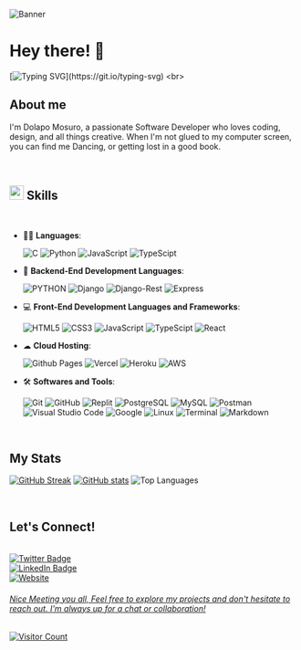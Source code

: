 ![Banner](https://res.cloudinary.com/dlapsie/image/upload/v1716379898/Frame_gy7yrl_eddrrt.png)


# Hey there! 👋
<!--  -->

[![Typing SVG](https://readme-typing-svg.demolab.com/?lines=A+Software+Engineer;Driven+Backend+Developer%2C;With+a+strong+foundation+in+computer+programming;And+problem-solving++skills.)](https://git.io/typing-svg)
<br>	
## **About me**

I'm Dolapo Mosuro, a passionate Software Developer who loves coding, design, and all things creative. When I'm not glued to my computer screen, you can find me Dancing, or getting lost in a good book.

<br>

## <img src="https://media2.giphy.com/media/QssGEmpkyEOhBCb7e1/giphy.gif?cid=ecf05e47a0n3gi1bfqntqmob8g9aid1oyj2wr3ds3mg700bl&rid=giphy.gif" width ="25"><b> Skills</b>
<br>

<p align="center">

- 👩‍💻 **Languages**:
    
    ![C](https://img.shields.io/badge/C%20-%232370ED.svg?style=for-the-badge&logo=c&logoColor=white)
    ![Python](https://img.shields.io/badge/Python%20-%2314354C.svg?style=for-the-badge&logo=python&logoColor=white)
    ![JavaScript](https://img.shields.io/badge/JavaScript%20-%23F7DF1E.svg?style=for-the-badge&logo=javascript&logoColor=black)
    ![TypeScipt](https://img.shields.io/badge/TypeScript%20-%23007ACC.svg?style=for-the-badge&logo=typescript&logoColor=white)

- 🤖 **Backend-End Development Languages**:

    ![PYTHON](https://img.shields.io/badge/PYTHON%20-%23377EC7.svg?style=for-the-badge&logo=python&logoColor=white)
    ![Django](https://img.shields.io/badge/DJANGO%20-%23092E20.svg?style=for-the-badge&logo=django&logoColor=white)
    ![Django-Rest](https://img.shields.io/badge/Django%20Rest%20Framework%20-%23092E20.svg?style=for-the-badge&logo=django&logoColor=white)
    ![Express](https://img.shields.io/badge/Express%20-%23008BCC.svg?style=for-the-badge&logo=express&logoColor=white)

- 💻 **Front-End Development Languages and Frameworks**:
    
    ![HTML5](https://img.shields.io/badge/HTML5%20-%23E34F26.svg?style=for-the-badge&logo=html5&logoColor=white)
    ![CSS3](https://img.shields.io/badge/CSS%20-%231572B6.svg?style=for-the-badge&logo=css3&logoColor=white)
    ![JavaScript](https://img.shields.io/badge/JavaScript%20-%23F7DF1E.svg?style=for-the-badge&logo=javascript&logoColor=black)
    ![TypeScipt](https://img.shields.io/badge/TypeScript%20-%23007ACC.svg?style=for-the-badge&logo=typescript&logoColor=white)
    ![React](https://img.shields.io/badge/react%20-%2300D8FF.svg?style=for-the-badge&logo=react&logoColor=black)

- ☁ **Cloud Hosting**:

    ![Github Pages](https://img.shields.io/badge/GitHub%20Pages-%23327FC7.svg?style=for-the-badge&logo=github&logoColor=white)
    ![Vercel](https://img.shields.io/badge/vercel-%23000000.svg?style=for-the-badge&logo=vercel&logoColor=white)
    ![Heroku](https://img.shields.io/badge/heroku%20-%239eC5S.svg?style=for-the-badge&logo=heroku&logoColor=white)
    ![AWS](https://img.shields.io/badge/aws%20-%23C21325.svg?style=for-the-badge&logo=aws&logoColor=white)

- 🛠 **Softwares and Tools**:

    ![Git](https://img.shields.io/badge/git-%23F05033.svg?style=for-the-badge&logo=git&logoColor=white)
    ![GitHub](https://img.shields.io/badge/github-%23121011.svg?style=for-the-badge&logo=github&logoColor=white)
    ![Replit](https://img.shields.io/badge/replit-%23667881.svg?style=for-the-badge&logo=replit&logoColor=white)
    ![PostgreSQL](https://img.shields.io/badge/PostgreSQL%20-%230064a5.svg?style=for-the-badge&logo=PostgreSQL&logoColor=white)
    ![MySQL](https://img.shields.io/badge/mysql-%23C21325.svg?style=for-the-badge&logo=mysql&logoColor=white)
    ![Postman](https://img.shields.io/badge/postman-%23FF6C37.svg?style=for-the-badge&logo=postman&logoColor=white)
    ![Visual Studio Code](https://img.shields.io/badge/Visual%20Studio%20Code-0078d7.svg?style=for-the-badge&logo=visual-studio-code&logoColor=white)
    ![Google](https://img.shields.io/badge/google-%234285F4.svg?style=for-the-badge&logo=google&logoColor=white)
    ![Linux](https://img.shields.io/badge/Linux-FCC624?style=for-the-badge&logo=linux&logoColor=black) 
    ![Terminal](https://img.shields.io/badge/Terminal-%23054020?style=for-the-badge&logo=gnu-bash&logoColor=white)
    ![Markdown](https://img.shields.io/badge/markdown-%23000000.svg?style=for-the-badge&logo=markdown&logoColor=white)  

</p>

<br>

<h2>  My Stats  </h2>
  
[![GitHub Streak](https://github-readme-streak-stat-dusky.vercel.app?user=dolapo-mosuro&card_width=500)](https://git.io/streak-stats)
[![GitHub stats](https://github-readme-stats.vercel.app/api?username=dolapo-mosuro&theme=prussian)](https://github.com/dolapo-mosuro/github-readme-stats)
![Top Languages](https://github-readme-stats.vercel.app/api/top-langs/?username=dolapo-mosuro&theme=tokyonight&hide_border=true&include_all_commits=true&count_private=true&layout=compact)

<br>	

## Let's Connect!


<br>
<a href="https://twitter.com/DolapoMosuro">
      <img src="https://img.shields.io/badge/Twitter-blue?style=for-the-badge&logo=twitter&logoColor=white" alt="Twitter Badge"/>
<br><a href="https://www.linkedin.com/in/dolapo-mosuro-23059076/">
  <img src="https://img.shields.io/badge/LinkedIn-blue?style=for-the-badge&logo=linkedin&logoColor=white" alt="LinkedIn Badge"/>
  </a>
<br><a href="https://dolapo-mosuro.github.io/Dolapo-Mosuro_Portfolio/">
      <img src="https://img.shields.io/badge/Website-red?style=for-the-badge&logo=Website&logoColor=white"
      alt="Website">
<br>

###### Nice Meeting you all, Feel free to explore my projects and don't hesitate to reach out. I'm always up for a chat or collaboration!




![Visitor Count](https://profile-counter.glitch.me/{dolapo-mosuro}/count.svg)
